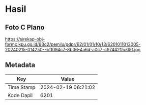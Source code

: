 # Hasil

## Foto C Plano

https://sirekap-obj-formc.kpu.go.id/93c2/pemilu/pdpr/62/01/01/10/13/6201011013005-20240215-014250--bff094c7-8b36-4a6d-a0c7-c97442f5c05f.jpg


## Metadata

| Key        | Value               |
| ---------- | ------------------- |
| Time Stamp | 2024-02-19 06:21:02 |
| Kode Dapil | 6201                |



